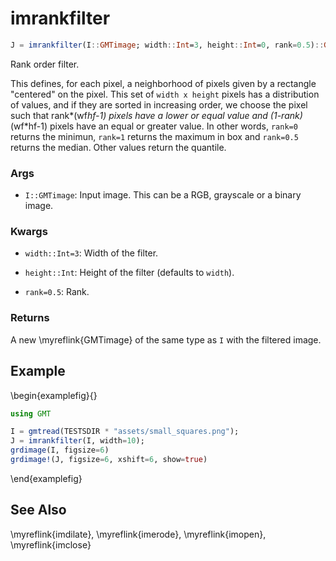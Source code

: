 # imrankfilter

```julia
J = imrankfilter(I::GMTimage; width::Int=3, height::Int=0, rank=0.5)::GMTimage
```

Rank order filter.

This defines, for each pixel, a neighborhood of pixels given by a rectangle "centered" on the pixel.
This set of ``width x height`` pixels has a distribution of values, and if they are sorted in increasing
order, we choose the pixel such that rank*(wf*hf-1) pixels have a lower or equal value and (1-rank)*(wf*hf-1)
pixels have an equal or greater value. In other words, `rank=0` returns the minimun, `rank=1` returns
the maximum in box and `rank=0.5` returns the median. Other values return the quantile.

### Args
- `I::GMTimage`: Input image. This can be a RGB, grayscale or a binary image.

### Kwargs
- `width::Int=3`: Width of the filter.

- `height::Int`: Height of the filter (defaults to `width`).

- `rank=0.5`: Rank.

### Returns
A new \myreflink{GMTimage} of the same type as `I` with the filtered image.

Example
-------

\begin{examplefig}{}
```julia
using GMT

I = gmtread(TESTSDIR * "assets/small_squares.png");
J = imrankfilter(I, width=10);
grdimage(I, figsize=6)
grdimage!(J, figsize=6, xshift=6, show=true)
```
\end{examplefig}

See Also
--------

\myreflink{imdilate}, \myreflink{imerode}, \myreflink{imopen}, \myreflink{imclose}
